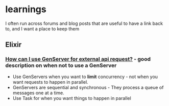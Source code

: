 # learnings
I often run across forums and blog posts that are useful to have a link back to, and I want a place to keep them

## Elixir

### [How can I use GenServer for external api request?](https://elixirforum.com/t/how-can-i-use-genserver-for-external-api-request/14869) - good description on when not to use a GenServer

* Use GenServers when you want to **limit** concurrency - not when you want requests to happen in parallel.
 * GenServers are sequential and synchronous - They process a queue of messages one at a time.
* Use Task for when you want things to happen in parallel
